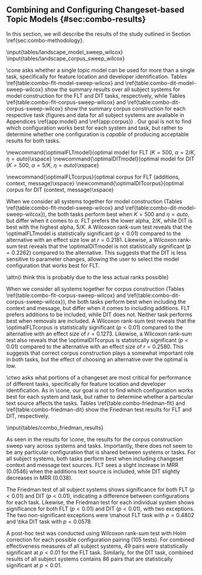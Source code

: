 ## Combining and Configuring Changeset-based Topic Models {#sec:combo-results}

In this section, we will describe the results of the study outlined in Section
\ref{sec:combo-methodology}.

\input{tables/landscape_model_sweep_wilcox}
\input{tables/landscape_corpus_sweep_wilcox}

\cone asks whether a single topic model can be used for more than a single
task, specifically for feature location and developer identification. Tables
\ref{table:combo-flt-model-sweep-wilcox} and
\ref{table:combo-dit-model-sweep-wilcox} show the summary results over all
subject systems for model construction for the FLT and DIT tasks, respectively,
while Tables \ref{table:combo-flt-corpus-sweep-wilcox} and
\ref{table:combo-dit-corpus-sweep-wilcox} show the summary corpus construction
for each respective task 
(figures and data for all subject systems are available in Appendices \ref{app:model} and \ref{app:corpus})
.  Our goal is not to find which
configuration works best for each system and task, but rather to determine
whether one configuration is *capable* of producing acceptable results for both
tasks.


\newcommand{\optimalFLTmodel}{optimal model for FLT ($K=500$, $\alpha=2/K$, $\eta=auto$)\xspace}
\newcommand{\optimalDITmodel}{optimal model for DIT ($K=500$, $\alpha=5/K$, $\eta=auto$)\xspace}

\newcommand{\optimalFLTcorpus}{optimal corpus for FLT (additions, context, message)\xspace}
\newcommand{\optimalDITcorpus}{optimal corpus for DIT (context, message)\xspace}

When we consider all systems together for model construction (Tables
\ref{table:combo-flt-model-sweep-wilcox} and
\ref{table:combo-dit-model-sweep-wilcox}), the both tasks perform best when
$K=500$ and $\eta=auto$, but differ when it comes to $\alpha$. FLT prefers the
lower alpha, $2/K$, while DIT is best with the highest alpha, $5/K$.  A
Wilcoxon rank-sum test reveals that the \optimalFLTmodel is statistically
significant ($p<0.01$) compared to the alternative with an effect size low at
$r=0.2181$.  Likewise, a Wilcoxon rank-sum test reveals that the
\optimalDITmodel is not statistically significant ($p=0.2262$) compared to the
alternative.  This suggests that the DIT is less sensitive to parameter
changes, allowing the user to select the model configuration that works best
for FLT.

\attn{i think this is probably due to the less actual ranks possible}

When we consider all systems together for corpus construction (Tables
\ref{table:combo-flt-corpus-sweep-wilcox} and
\ref{table:combo-dit-corpus-sweep-wilcox}), the both tasks perform best when
including the context and message, but differ when it comes to including
additions. FLT prefers additions to be included, while DIT does not.  Neither
task performs best when removals are included.  A Wilcoxon rank-sum test
reveals that the \optimalFLTcorpus is statistically significant ($p<0.01$)
compared to the alternative with an effect size of $r=0.1273$.  Likewise, a
Wilcoxon rank-sum test also reveals that the \optimalDITcorpus is statistically
significant ($p<0.01$) compared to the alternative with an effect size of
$r=0.2580$.  This suggests that correct corpus construction plays a somewhat
important role in both tasks, but the effect of choosing an alternative over
the optimal is low.

\ctwo asks what portions of a changeset are most critical for performance of
different tasks, specifically for feature location and developer
identification.  As in \cone, our goal is not to find which configuration works
best for each system and task, but rather to determine whether a particular
text source affects the tasks.  Tables \ref{table:combo-friedman-flt} and
\ref{table:combo-friedman-dit} show the Friedman test results for FLT and DIT,
respectively.

\input{tables/combo_friedman_results}

As seen in the results for \cone, the results for the corpus construction sweep
vary across systems and tasks.  Importantly, there does not seem to be any
particular configuration that is shared between systems or tasks.  For all
subject systems, both tasks perform best when including changeset context and
message text sources. FLT sees a slight increase in MRR ($0.0546$) when the
additions text source is included, while DIT slightly decreases in MRR
($0.038$).

The Friedman test of all subject systems shows significance for both FLT ($p <
0.01$) and DIT ($p < 0.01$), indicating a difference between configurations for
each task.  Likewise, the Friedman test for each individual system shows
significance for both FLT ($p < 0.01$) and DIT ($p < 0.01$), with two
exceptions.  The two non-significant exceptions were \mahout FLT task with
$p=0.4802$ and \tika DIT task with $p=0.0578$.

A post-hoc test was conducted using Wilcoxon rank-sum test with Holm correction
for each possible configuration pairing (105 tests).  For combined
effectiveness measures of all subject systems, 49 pairs were statistically
significant at $p<0.01$ for the FLT task.  Similarly, for the DIT task,
combined results of all subject systems contains 86 pairs that are
statistically significant at $p<0.01$.

